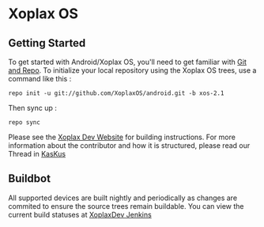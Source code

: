 Xoplax OS
=========

Getting Started
---------------
To get started with Android/Xoplax OS, you'll need to get familiar with [Git and Repo](http://source.android.com/source/using-repo.html).
To initialize your local repository using the Xoplax OS trees, use a command like this :

	repo init -u git://github.com/XoplaxOS/android.git -b xos-2.1

Then sync up :

	repo sync

Please see the [Xoplax Dev Website](http://os.xoplaxdev.org) for building instructions.
For more information about the contributor and how it is structured, please read our Thread in [KasKus](http://kaskus.co.id/thread/560759f8e05227795c8b4569/official-xoplax-os/1)

Buildbot
--------
All supported devices are built nightly and periodically as changes are commited to ensure the source trees remain buildable.
You can view the current build statuses at [XoplaxDev Jenkins](http://jenkins.xoplaxdev.org:8080/)

